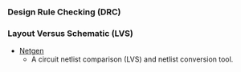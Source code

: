 ### Design Rule Checking (DRC)

### Layout Versus Schematic (LVS)
- [Netgen](http://opencircuitdesign.com/netgen/)
  - A circuit netlist comparison (LVS) and netlist conversion tool.
